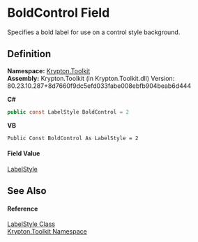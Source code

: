 # BoldControl Field


Specifies a bold label for use on a control style background.



## Definition
**Namespace:** <a href="79d2eac2-21f4-54ff-7552-b20c33c30600.md">Krypton.Toolkit</a>  
**Assembly:** Krypton.Toolkit (in Krypton.Toolkit.dll) Version: 80.23.10.287+8d7660f9dc5efd033fabe008ebfb904beab6d444

**C#**
``` C#
public const LabelStyle BoldControl = 2
```
**VB**
``` VB
Public Const BoldControl As LabelStyle = 2
```



#### Field Value
<a href="193b17d5-a258-8d47-0ddd-e4657473a0cc.md">LabelStyle</a>

## See Also


#### Reference
<a href="193b17d5-a258-8d47-0ddd-e4657473a0cc.md">LabelStyle Class</a>  
<a href="79d2eac2-21f4-54ff-7552-b20c33c30600.md">Krypton.Toolkit Namespace</a>  
